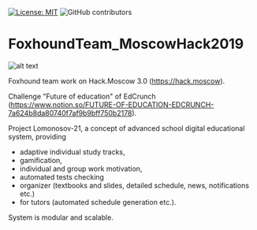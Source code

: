 [![License: MIT](https://img.shields.io/badge/License-MIT-yellow.svg)](https://opensource.org/licenses/MIT)
![GitHub contributors](https://img.shields.io/github/contributors/Ornstein89/FoxhoundTeam_MoscowHack2019)

# FoxhoundTeam_MoscowHack2019

![alt text](logo.png)

Foxhound team work on Hack.Moscow 3.0 (https://hack.moscow).

Challenge "Future of education" of EdCrunch (https://www.notion.so/FUTURE-OF-EDUCATION-EDCRUNCH-7a624b8da80740f7af9b9bff750b2178).

Project Lomonosov-21, a concept of advanced school digital educational system, providing
* adaptive individual study tracks,
* gamification,
* individual and group work motivation,
* automated tests checking
* organizer (textbooks and slides, detailed schedule, news, notifications etc.)
* for tutors (automated schedule generation etc.).

System is modular and scalable.
